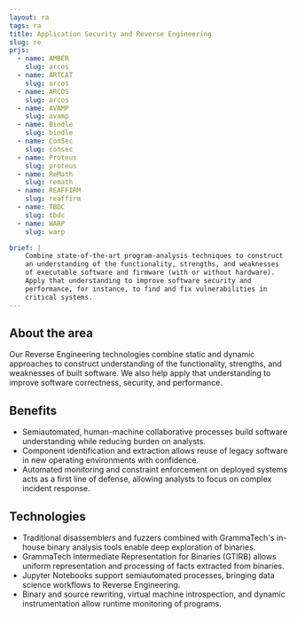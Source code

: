 ```yaml
---
layout: ra
tags: ra
title: Application Security and Reverse Engineering
slug: re
prjs:
  - name: AMBER
    slug: arcos
  - name: ARTCAT
    slug: arcos
  - name: ARCOS
    slug: arcos
  - name: AVAMP
    slug: avamp
  - name: Bindle
    slug: bindle
  - name: ConSec
    slug: consec
  - name: Proteus
    slug: proteus
  - name: ReMath
    slug: remath
  - name: REAFFIRM
    slug: reaffirm
  - name: TBDC
    slug: tbdc
  - name: WARP
    slug: warp

brief: |
    Combine state-of-the-art program-analysis techniques to construct
    an understanding of the functionality, strengths, and weaknesses
    of executable software and firmware (with or without hardware).
    Apply that understanding to improve software security and
    performance, for instance, to find and fix vulnerabilities in
    critical systems.
---
```


## About the area
Our Reverse Engineering technologies combine static and dynamic approaches to construct understanding of the functionality, strengths, and weaknesses of built software. We also help apply that understanding to improve software correctness, security, and performance.

## Benefits

* Semiautomated, human-machine collaborative processes build software understanding while reducing burden on analysts.
* Component identification and extraction allows reuse of legacy software in new operating environments with confidence.
* Automated monitoring and constraint enforcement on deployed systems acts as a first line of defense, allowing analysts to focus on complex incident response.

## Technologies

* Traditional disassemblers and fuzzers combined with GrammaTech's in-house binary analysis tools enable deep exploration of binaries.
* GrammaTech Intermediate Representation for Binaries (GTIRB) allows uniform representation and processing of facts extracted from binaries.
* Jupyter Notebooks support semiautomated processes, bringing data science workflows to Reverse Engineering.
* Binary and source rewriting, virtual machine introspection, and dynamic instrumentation allow runtime monitoring of programs.

